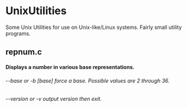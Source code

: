 # UnixUtilities
Some Unix Utilities for use on Unix-like/Linux systems. Fairly small utility programs.

## repnum.c

#### Displays a number in various base representations.

  ###### --base or -b [base]   force a base. Possible values are 2 through 36.
  ###### --version or -v       output version then exit.
